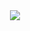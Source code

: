 <div align= "center">
    <img src="https://capsule-render.vercel.app/api?type=slice&color=0:d4e3fe,100:000000&height=120&text=Algorithm&animation=fadeIn&fontColor=bcc2d2&fontSize=90" />
</div><br>
